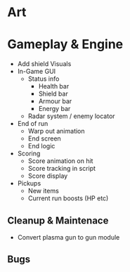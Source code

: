 # Art

# Gameplay & Engine

- Add shield Visuals
- In-Game GUI
	- Status info
		- Health bar
		- Shield bar
		- Armour bar
		- Energy bar
	- Radar system / enemy locator
- End of run
	- Warp out animation
	- End screen
	- End logic
- Scoring
	- Score animation on hit
	- Score tracking in script
	- Score display
- Pickups
	- New items
	- Current run boosts (HP etc)


## Cleanup & Maintenace
- Convert plasma gun to gun module

## Bugs